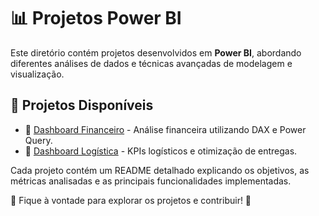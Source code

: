 # 📊 Projetos Power BI

Este diretório contém projetos desenvolvidos em **Power BI**, abordando diferentes análises de dados e técnicas avançadas de modelagem e visualização.

## 📂 Projetos Disponíveis

- 🔹 [Dashboard Financeiro](./Projeto1_Dashboard_Financeiro) - Análise financeira utilizando DAX e Power Query.
- 🔹 [Dashboard Logística](./Dashboard_Logística) - KPIs logísticos e otimização de entregas.

Cada projeto contém um README detalhado explicando os objetivos, as métricas analisadas e as principais funcionalidades implementadas.

📢 Fique à vontade para explorar os projetos e contribuir! 🚀


